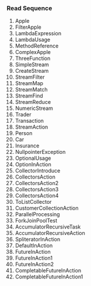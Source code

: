 ### **Read Sequence**
1. Apple
2. FilterApple
3. LambdaExpression
4. LambdaUsage
5. MethodReference
6. ComplexApple
7. ThreeFunction
8. SimpleStream
9. CreateStream
10. StreamFilter
11. StreamMap
12. StreamMatch
13. StreamFind
14. StreamReduce
15. NumericStream
16. Trader
17. Transaction
18. StreamAction
19. Person
20. Car
21. Insurance
22. NullpointerException
23. OptionalUsage
24. OptionInAction
25. CollectorIntroduce
26. CollectorsAction
27. CollectorsAction2
28. CollectorsAction3
29. CollectorsAction4
30. ToListCollector
31. CustomerCollectionAction
32. ParallelProcessing
33. ForkJoinPoolTest
34. AccumulatorRecursiveTask
35. AccumulatorRecursiveAction
36. SpliteratorInAction
37. DefaultInAction
38. FutureInAction
39. FutureInAction1
40. FutureInAction2
41. CompletableFutureInAction
42. CompletableFutureInAction1